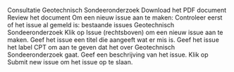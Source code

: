 Consultatie Geotechnisch Sondeeronderzoek
Download het PDF document
Review het document
Om een nieuw issue aan te maken:
Controleer eerst of het issue al gemeld is: bestaande issues Geotechnisch Sondeeronderzoek
Klik op Issue (rechtsboven) om een nieuw issue aan te maken.
Geef het issue een titel die aangeeft wat er mis is.
Geef het issue het label CPT om aan te geven dat het over Geotechnisch Sondeeronderzoek gaat.
Geef een beschrijving van het issue.
Klik op Submit new issue om het issue op te slaan.
